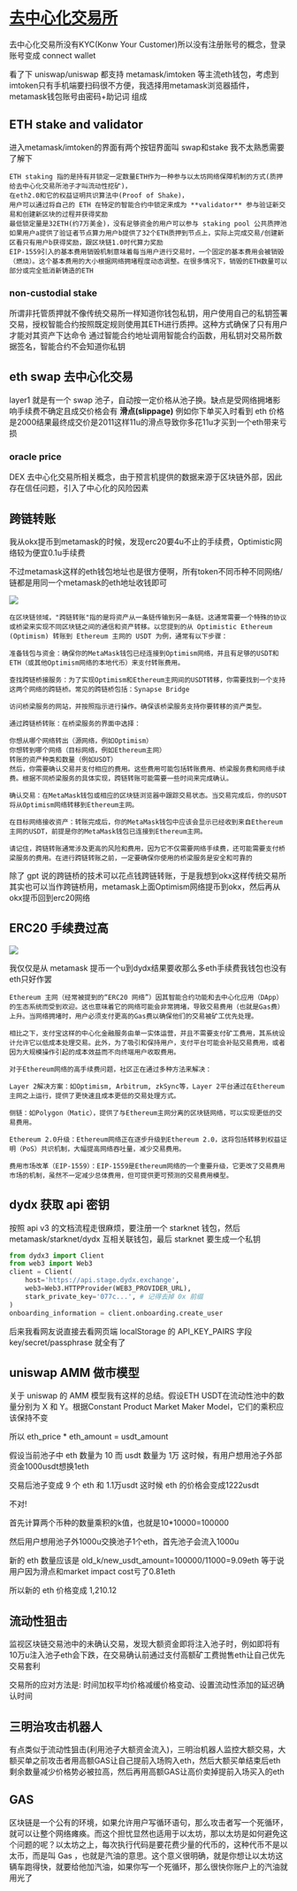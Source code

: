 # [去中心化交易所](/2023/11/decentralized_exchange.md)

去中心化交易所没有KYC(Konw Your Customer)所以没有注册账号的概念，登录账号变成 connect wallet

看了下 uniswap/uniswap 都支持 metamask/imtoken 等主流eth钱包，考虑到imtoken只有手机端要扫码很不方便，我选择用metamask浏览器插件，metamask钱包账号由密码+助记词 组成

## ETH stake and validator
进入metamask/imtoken的界面有两个按钮界面叫 swap和stake 我不太熟悉需要了解下

```
ETH staking 指的是持有并锁定一定数量ETH作为一种参与以太坊网络保障机制的方式(质押给去中心化交易所池子才叫流动性挖矿)，
在eth2.0和它的权益证明共识算法中(Proof of Shake)，
用户可以通过将自己的 ETH 在特定的智能合约中锁定来成为 **validator** 参与验证新交易和创建新区块的过程并获得奖励
最低锁定量是32ETH(约7万美金)，没有足够资金的用户可以参与 staking pool 公共质押池
如果用户a提供了验证者节点算力用户b提供了32个ETH质押到节点上，实际上完成交易/创建新区看只有用户b获得奖励，跟区块链1.0时代算力奖励
EIP-1559引入的基本费用销毁机制意味着每当用户进行交易时，一个固定的基本费用会被销毁（燃烧）。这个基本费用的大小根据网络拥堵程度动态调整。在很多情况下，销毁的ETH数量可以部分或完全抵消新铸造的ETH
```

### non-custodial stake
所谓非托管质押就不像传统交易所一样知道你钱包私钥，用户使用自己的私钥签署交易，授权智能合约按照既定规则使用其ETH进行质押。这种方式确保了只有用户才能对其资产下达命令
通过智能合约地址调用智能合约函数，用私钥对交易所数据签名，智能合约不会知道你私钥

## eth swap 去中心化交易
layer1 就是有一个 swap 池子，自动按一定价格从池子换。缺点是受网络拥堵影响手续费不确定且成交价格会有 **滑点(slippage)** 例如你下单买入时看到 eth 价格是2000结果最终成交价是2011这样11u的滑点导致你多花11u才买到一个eth带来亏损

### oracle price
DEX 去中心化交易所相关概念，由于预言机提供的数据来源于区块链外部，因此存在信任问题，引入了中心化的风险因素

## 跨链转账
我从okx提币到metamask的时候，发现erc20要4u不止的手续费，Optimistic网络较为便宜0.1u手续费

不过metamask这样的eth钱包地址也是很方便啊，所有token不同币种不同网络/链都是用同一个metamask的eth地址收钱即可

![](metamask_deposit_to_dydx.png)

```
在区块链领域，"跨链转账"指的是将资产从一条链传输到另一条链。这通常需要一个特殊的协议或桥梁来实现不同区块链之间的通信和资产转移。以您提到的从 Optimistic Ethereum (Optimism) 转账到 Ethereum 主网的 USDT 为例，通常有以下步骤：

准备钱包与资金：确保你的MetaMask钱包已经连接到Optimism网络，并且有足够的USDT和ETH（或其他Optimism网络的本地代币）来支付转账费用。

查找跨链桥接服务：为了实现Optimism和Ethereum主网间的USDT转移，你需要找到一个支持这两个网络的跨链桥。常见的跨链桥包括：Synapse Bridge

访问桥梁服务的网站，并按照指示进行操作。确保该桥梁服务支持你要转移的资产类型。

通过跨链桥转账：在桥梁服务的界面中选择：

你想从哪个网络转出（源网络，例如Optimism）
你想转到哪个网络（目标网络，例如Ethereum主网）
转账的资产种类和数量（例如USDT）
然后，你需要确认交易并支付相应的费用。这些费用可能包括转账费用、桥梁服务费和网络手续费。根据不同桥梁服务的具体实现，跨链转账可能需要一些时间来完成确认。

确认交易：在MetaMask钱包或相应的区块链浏览器中跟踪交易状态。当交易完成后，你的USDT将从Optimism网络转移到Ethereum主网。

在目标网络接收资产：转账完成后，你的MetaMask钱包中应该会显示已经收到来自Ethereum主网的USDT，前提是你的MetaMask钱包已连接到Ethereum主网。

请记住，跨链转账通常涉及更高的风险和费用，因为它不仅需要网络手续费，还可能需要支付桥梁服务的费用。在进行跨链转账之前，一定要确保你使用的桥梁服务是安全和可靠的
```

除了 gpt 说的跨链桥的技术可以花点钱跨链转账，于是我想到okx这样传统交易所其实也可以当作跨链桥用，metamask上面Optimism网络提币到okx，然后再从okx提币回到erc20网络

## ERC20 手续费过高

![](insufficient_funds_for_gas.png)

我仅仅是从 metamask 提币一个u到dydx结果要收那么多eth手续费我钱包也没有eth只好作罢

```
Ethereum 主网（经常被提到的“ERC20 网络”）因其智能合约功能和去中心化应用（DApp）的生态系统而受到欢迎。这也意味着它的网络可能会非常拥堵，导致交易费用（也就是Gas费）上升。当网络拥堵时，用户必须支付更高的Gas费以确保他们的交易被矿工优先处理。

相比之下，支付宝这样的中心化金融服务由单一实体运营，并且不需要支付矿工费用，其系统设计允许它以低成本处理交易。此外，为了吸引和保持用户，支付平台可能会补贴交易费用，或者因为大规模操作引起的成本效益而不向终端用户收取费用。

对于Ethereum网络的高手续费问题，社区正在通过多种方法来解决：

Layer 2解决方案：如Optimism, Arbitrum, zkSync等，Layer 2平台通过在Ethereum主网之上运行，提供了更快速且成本更低的交易处理方式。

侧链：如Polygon（Matic），提供了与Ethereum主网分离的区块链网络，可以实现更低的交易费用。

Ethereum 2.0升级：Ethereum网络正在逐步升级到Ethereum 2.0，这将包括转移到权益证明（PoS）共识机制，大幅提高网络吞吐量，减少交易费用。

费用市场改革（EIP-1559）：EIP-1559是Ethereum网络的一个重要升级，它更改了交易费用市场的机制，虽然不一定减少总体费用，但可提供更可预测的交易费用模型。
```

## dydx 获取 api 密钥
按照 api v3 的文档流程走很麻烦，要注册一个 starknet 钱包，然后 metamask/starknet/dydx 互相关联钱包，最后 starknet 要生成一个私钥

```python
from dydx3 import Client
from web3 import Web3
client = Client(
    host='https://api.stage.dydx.exchange',
    web3=Web3.HTTPProvider(WEB3_PROVIDER_URL),
    stark_private_key='077c...', # 记得去掉 0x 前缀
)
onboarding_information = client.onboarding.create_user
```

后来我看网友说直接去看网页端 localStorage 的 API_KEY_PAIRS 字段 key/secret/passphrase 就全有了

## uniswap AMM 做市模型
关于 uniswap 的 AMM 模型我有这样的总结。假设ETH USDT在流动性池中的数量分别为 X 和 Y。根据Constant Product Market Maker Model，它们的乘积应该保持不变

所以 eth_price * eth_amount = usdt_amount

假设当前池子中 eth 数量为 10 而 usdt 数量为 1万 这时候，有用户想用池子外部资金1000usdt想换1eth

交易后池子变成 9 个 eth 和 1.1万usdt 这时候 eth 的价格会变成1222usdt

不对!

首先计算两个币种的数量乘积的k值，也就是10*10000=100000

然后用户想用池子外1000u交换池子1个eth，首先池子会流入1000u

新的 eth 数量应该是  old_k/new_usdt_amount=100000/11000=9.09eth 等于说用户因为滑点和market impact cost亏了0.81eth

所以新的 eth 价格变成 1,210.12 

## 流动性狙击
监视区块链交易池中的未确认交易，发现大额资金即将注入池子时，例如即将有10万u注入池子eth会下跌，在交易确认前通过支付高额矿工费抛售eth让自己优先交易套利

交易所的应对方法是: 时间加权平均价格减缓价格变动、设置流动性添加的延迟确认时间

## 三明治攻击机器人
有点类似于流动性狙击(利用池子大额资金流入)，三明治机器人监控大额交易，大额买单之前攻击者用高额GAS让自己提前入场购入eth，然后大额买单结束后eth剩余数量减少价格势必被拉高，然后再用高额GAS让高价卖掉提前入场买入的eth

## GAS
区块链是一个公有的环境，如果允许用户写循环语句，那么攻击者写一个死循环，就可以让整个网络瘫痪。而这个担忧显然也适用于以太坊，那以太坊是如何避免这个问题的呢？以太坊之上，每次执行代码是要花费少量的代币的，这种代币不是以太币，而是叫 Gas ，也就是汽油的意思。这个意义很明确，就是你想让以太坊这辆车跑得快，就要给他加汽油，如果你写一个死循环，那么很快你账户上的汽油就用光了
